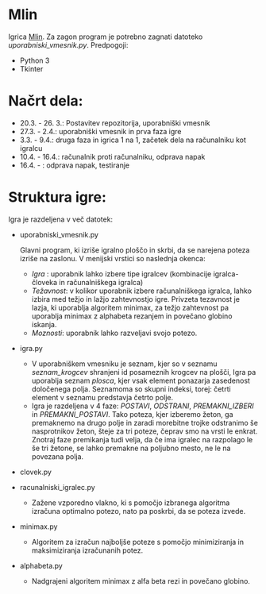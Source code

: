 ﻿# Mlin
Igrica [Mlin](https://en.wikipedia.org/wiki/Nine_Men%27s_Morris).
Za zagon program je potrebno zagnati datoteko _uporabniski_vmesnik.py_.
Predpogoji:
- Python 3
- Tkinter

# Načrt dela:
- 20.3. - 26. 3.: Postavitev repozitorija, uporabniški vmesnik
- 27.3. - 2.4.: uporabniški vmesnik in prva faza igre
- 3.3. - 9.4.: druga faza in igrica 1 na 1, začetek dela na računalniku kot igralcu
- 10.4. - 16.4.: računalnik proti računalniku, odprava napak
- 16.4. - : odprava napak, testiranje

# Struktura igre:
Igra je razdeljena v več datotek:
- uporabniski_vmesnik.py

	Glavni program, ki izriše igralno ploščo in skrbi, da se narejena poteza izriše na zaslonu. V menijski vrstici so naslednja okenca:
	- _Igra_ : uporabnik lahko izbere tipe igralcev (kombinacije igralca-človeka in računalniškega igralca)
	- _Težavnost_: v kolikor uporabnik izbere računalniškega igralca, lahko izbira med težjo in lažjo zahtevnostjo igre. Privzeta tezavnost je lazja, ki uporablja algoritem minimax, za težjo zahtevnost pa uporablja minimax z alphabeta rezanjem in povečano globino iskanja.
	- _Moznosti_: uporabnik lahko razveljavi svojo potezo.

- igra.py
	- V uporabniškem vmesniku je seznam, kjer so v seznamu _seznam_krogcev_ shranjeni id posameznih krogcev na plošči, Igra pa uporablja seznam _plosca_, kjer vsak element ponazarja zasedenost določenega polja. Seznamoma so skupni indeksi, torej: četrti element v seznamu predstavja četrto polje.
	- Igra je razdeljena v 4 faze: _POSTAVI_, _ODSTRANI_, _PREMAKNI_IZBERI_ in _PREMAKNI_POSTAVI_. Tako poteza, kjer izberemo žeton, ga premaknemo na drugo polje in zaradi morebitne trojke odstranimo še nasprotnikov žeton, šteje za tri poteze, čeprav smo na vrsti le enkrat. Znotraj faze premikanja tudi velja, da če ima igralec na razpolago le še tri žetone, se lahko premakne na poljubno mesto, ne le na povezana polja.

- clovek.py

- racunalniski_igralec.py
	- Zažene vzporedno vlakno, ki s pomočjo izbranega algoritma izračuna optimalno potezo, nato pa poskrbi, da se poteza izvede.

- minimax.py
	- Algoritem za izračun najboljše poteze s pomočjo minimiziranja in maksimiziranja izračunanih potez.

- alphabeta.py
	- Nadgrajeni algoritem minimax z alfa beta rezi in povečano globino.



